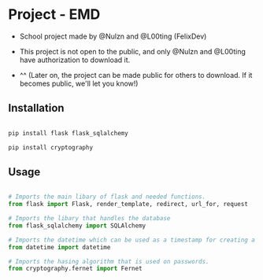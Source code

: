 # Project - EMD

- School project made by @Nulzn and @L00ting (FelixDev)

- This project is not open to the public, and only @Nulzn and @L00ting have authorization to download it.

- ^^ (Later on, the project can be made public for others to download. If it becomes public, we'll let you know!)
## Installation

```bash

pip install flask flask_sqlalchemy

pip install cryptography

```

## Usage

```python

# Imports the main libary of flask and needed functions.
from flask import Flask, render_template, redirect, url_for, request

# Imports the libary that handles the database
from flask_sqlalchemy import SQLAlchemy

# Imports the datetime which can be used as a timestamp for creating a user etc.
from datetime import datetime

# Imports the hasing algorithm that is used on passwords.
from cryptography.fernet import Fernet

```